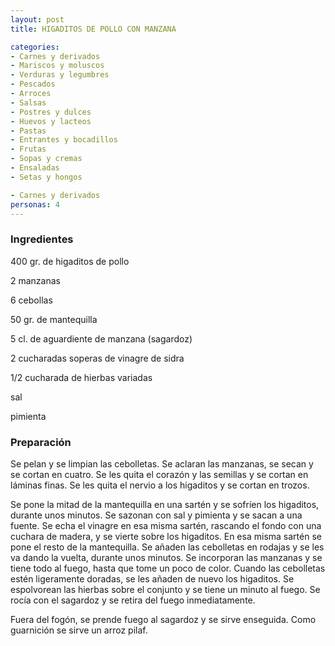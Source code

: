 ```yaml
---
layout: post
title: HIGADITOS DE POLLO CON MANZANA

categories:
- Carnes y derivados
- Mariscos y moluscos
- Verduras y legumbres
- Pescados
- Arroces
- Salsas
- Postres y dulces
- Huevos y lacteos
- Pastas
- Entrantes y bocadillos
- Frutas
- Sopas y cremas
- Ensaladas
- Setas y hongos

- Carnes y derivados
personas: 4 
---
```


<h3>Ingredientes</h3>
400 gr. de higaditos de pollo

2 manzanas

6 cebollas

50 gr. de mantequilla

5 cl. de aguardiente de manzana (sagardoz)

2 cucharadas soperas de vinagre de sidra

1/2 cucharada de hierbas variadas

sal

pimienta

<h3>Preparación</h3>
Se pelan y se limpian las cebolletas. Se aclaran las manzanas, se secan y se cortan en cuatro. Se les quita el corazón y las semillas y se cortan en láminas finas. Se les quita el nervio a los higaditos y se cortan en trozos.

Se pone la mitad de la mantequilla en una sartén y se sofríen los higaditos, durante unos minutos. Se sazonan con sal y pimienta y se sacan a una fuente. Se echa el vinagre en esa misma sartén, rascando el fondo con una cuchara de madera, y se vierte sobre los higaditos. En esa misma sartén se pone el resto de la mantequilla. Se añaden las cebolletas en rodajas y se les va dando la vuelta, durante unos minutos. Se incorporan las manzanas y se tiene todo al fuego, hasta que tome un poco de color. Cuando las cebolletas estén ligeramente doradas, se les añaden de nuevo los higaditos. Se espolvorean las hierbas sobre el conjunto y se tiene un minuto al fuego. Se rocía con el sagardoz y se retira del fuego inmediatamente.

Fuera del fogón, se prende fuego al sagardoz y se sirve enseguida. Como guarnición se sirve un arroz pilaf.

